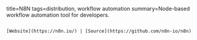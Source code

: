 title=N8N
tags=distribution, workflow automation
summary=Node-based workflow automation tool for developers.
~~~~~~

[Website](https://n8n.io/) | [Source](https://github.com/n8n-io/n8n)
